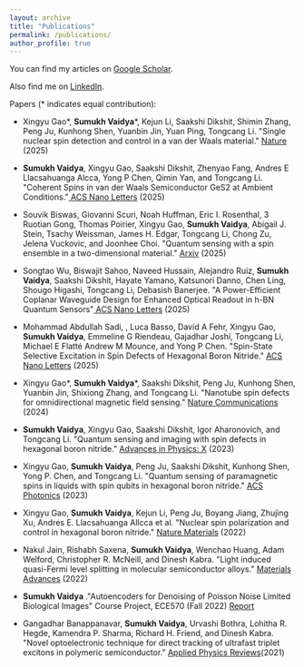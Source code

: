 ```yaml
---
layout: archive
title: "Publications"
permalink: /publications/
author_profile: true
---
```


<!---{% if author.googlescholar %}--->

<!---{% endif %}--->
You can find my articles on <a href="https://scholar.google.com/citations?user=6DuGsdEAAAAJ&hl=en">Google Scholar</a>.

Also find me on  <a href="https://www.linkedin.com/in/sumukhvaidya">LinkedIn</a>.
<!---{% include base_path %}--->

Papers (\* indicates equal contribution):

* Xingyu Gao\*, **Sumukh Vaidya**\*, Kejun Li, Saakshi Dikshit, Shimin Zhang, Peng Ju, Kunhong Shen, Yuanbin Jin, Yuan Ping, Tongcang Li. "Single nuclear spin detection and control in a van der Waals material." [ Nature](https://www.nature.com/articles/s41586-025-09258-7) (2025)

* **Sumukh Vaidya**, Xingyu Gao, Saakshi Dikshit, Zhenyao Fang, Andres E
Llacsahuanga Alcca, Yong P Chen, Qimin Yan, and Tongcang Li. "Coherent Spins in van der Waals
Semiconductor GeS2 at Ambient Conditions."[ ACS Nano Letters](https://pubs.acs.org/doi/10.1021/acs.nanolett.5c03567) (2025)

* Souvik Biswas, Giovanni Scuri, Noah Huffman, Eric I. Rosenthal, 3 Ruotian Gong, Thomas Poirier, Xingyu Gao, **Sumukh Vaidya**, Abigail J. Stein, Tsachy Weissman, James H. Edgar, Tongcang Li, Chong Zu, Jelena Vuckovic, and Joonhee Choi. "Quantum sensing with a spin ensemble in a two-dimensional material." [ Arxiv](https://arxiv.org/pdf/2509.08984) (2025)

* Songtao Wu, Biswajit Sahoo, Naveed Hussain, Alejandro Ruiz, **Sumukh Vaidya**, Saakshi Dikshit, Hayate Yamano, Katsunori Danno, Chen Ling, Shougo Higashi, Tongcang Li, Debasish Banerjee. "A Power-Efficient Coplanar Waveguide Design for Enhanced Optical Readout in h-BN Quantum Sensors"[ ACS Nano Letters](https://pubs.acs.org/doi/10.1021/acs.nanolett.5c02316) (2025)

* Mohammad Abdullah Sadi, , Luca Basso, David A Fehr, Xingyu Gao, **Sumukh Vaidya**, Emmeline G Riendeau, Gajadhar Joshi, Tongcang Li, Michael E Flatté Andrew M Mounce, and Yong P Chen. "Spin-State Selective Excitation in Spin Defects of Hexagonal Boron Nitride." [ ACS Nano Letters](https://pubs.acs.org/doi/10.1021/acs.nanolett.5c03056) (2025)

* Xingyu Gao\*, **Sumukh Vaidya**\*, Saakshi Dikshit, Peng Ju, Kunhong Shen, Yuanbin Jin, Shixiong Zhang, and Tongcang Li. "Nanotube spin defects for omnidirectional magnetic field sensing." [ Nature Communications](https://www.nature.com/articles/s41467-024-51941-2) (2024)
 
* **Sumukh Vaidya**, Xingyu Gao, Saakshi Dikshit, Igor Aharonovich, and Tongcang Li. "Quantum sensing and imaging with spin defects in hexagonal boron nitride." [ Advances in Physics: X](https://www.tandfonline.com/doi/full/10.1080/23746149.2023.2206049) (2023)

* Xingyu Gao, **Sumukh Vaidya**, Peng Ju, Saakshi Dikshit, Kunhong Shen, Yong P. Chen, and Tongcang Li. "Quantum sensing of paramagnetic spins in liquids with spin qubits in hexagonal boron nitride." [ ACS Photonics](https://pubs.acs.org/doi/10.1021/acsphotonics.3c00621) (2023)

* Xingyu Gao, **Sumukh Vaidya**, Kejun Li, Peng Ju, Boyang Jiang, Zhujing Xu, Andres E. Llacsahuanga Allcca et al. "Nuclear spin polarization and control in hexagonal boron nitride." [ Nature Materials](https://www.nature.com/articles/s41563-022-01329-8) (2022)

* Nakul Jain, Rishabh Saxena, **Sumukh Vaidya**, Wenchao Huang, Adam Welford, Christopher R. McNeill, and Dinesh Kabra. "Light induced quasi-Fermi level splitting in molecular semiconductor alloys." [ Materials Advances](https://pubs.rsc.org/en/content/articlehtml/2022/ma/d2ma00131d) (2022)

* **Sumukh Vaidya** ."Autoencoders for Denoising of Poisson Noise Limited Biological Images" Course Project, ECE570 (Fall 2022) <a href="http://sumukhvaidya.github.io/files/2211182245Winter_ECE570_FinalReport.pdf">Report</a>

* Gangadhar Banappanavar, **Sumukh Vaidya**, Urvashi Bothra, Lohitha R. Hegde, Kamendra P. Sharma, Richard H. Friend, and Dinesh Kabra. "Novel optoelectronic technique for direct tracking of ultrafast triplet excitons in polymeric semiconductor." [ Applied Physics Reviews](https://pubs.aip.org/aip/apr/article-abstract/8/3/031415/124859/Novel-optoelectronic-technique-for-direct-tracking?redirectedFrom=fulltext)(2021)
 



<!---{% for post in site.publications reversed %}
  {% include archive-single.html %}
{% endfor %} ---> 
